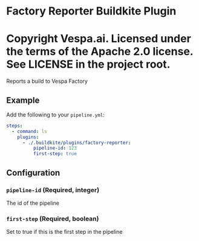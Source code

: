 # Factory Reporter Buildkite Plugin
# Copyright Vespa.ai. Licensed under the terms of the Apache 2.0 license. See LICENSE in the project root.

Reports a build to Vespa Factory

## Example

Add the following to your `pipeline.yml`:

```yml
steps:
  - command: ls
    plugins:
      - ./.buildkite/plugins/factory-reporter:
          pipeline-id: 123
          first-step: true
```

## Configuration

### `pipeline-id` (Required, integer)

The id of the pipeline

### `first-step` (Required, boolean)

Set to true if this is the first step in the pipeline


